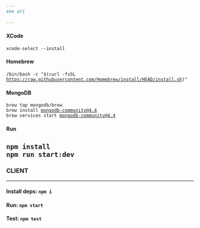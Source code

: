 ```yaml
---
### API

---
```

#### XCode

<code>xcode-select --install</code>

#### Homebrew

<code>/bin/bash -c "$(curl -fsSL https://raw.githubusercontent.com/Homebrew/install/HEAD/install.sh)"
</code>

#### MongoDB

<code>brew tap mongodb/brew</code>
<br />
<code>brew install mongodb-community@4.4</code>
<br />
<code>brew services start mongodb-community@4.4</code>

#### Run

<code>npm install</code>
<br />
<code>npm run start:dev</code>
---
### CLIENT

---
#### Install deps: <code>npm i</code>
#### Run: <code>npm start</code>
#### Test: <code>npm test</code>
